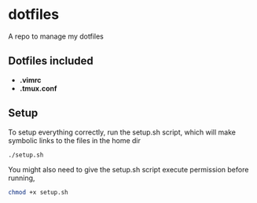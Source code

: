 # dotfiles
A repo to manage my dotfiles

## Dotfiles included
* **.vimrc**
* **.tmux.conf**

## Setup
To setup everything correctly, run the setup.sh script, which will make symbolic links to the files in the home dir
```bash
./setup.sh
```
You might also need to give the setup.sh script execute permission before running,
```bash
chmod +x setup.sh
```
